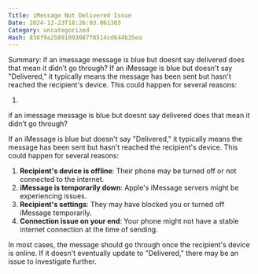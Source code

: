 ```yaml
---
Title: iMessage Not Delivered Issue
Date: 2024-12-23T18:26:03.061303
Category: uncategorized
Hash: 838f9a25091093087f8514cd644b35ea
---
```

Summary: if an imessage message is blue but doesnt say delivered does that mean it didn’t go through? If an iMessage is blue but doesn't say "Delivered," it typically means the message has been sent but hasn't reached the recipient's device. This could happen for several reasons:

1.

if an imessage message is blue but doesnt say delivered does that mean it didn’t go through?

If an iMessage is blue but doesn't say "Delivered," it typically means the message has been sent but hasn't reached the recipient's device. This could happen for several reasons:

1. **Recipient's device is offline**: Their phone may be turned off or not connected to the internet.
2. **iMessage is temporarily down**: Apple's iMessage servers might be experiencing issues.
3. **Recipient's settings**: They may have blocked you or turned off iMessage temporarily.
4. **Connection issue on your end**: Your phone might not have a stable internet connection at the time of sending.

In most cases, the message should go through once the recipient's device is online. If it doesn't eventually update to "Delivered," there may be an issue to investigate further.